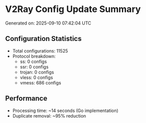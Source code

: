 # V2Ray Config Update Summary
Generated on: 2025-09-10 07:42:04 UTC

## Configuration Statistics
- Total configurations: 11525
- Protocol breakdown:
  - ss: 0 configs
  - ssr: 0 configs
  - trojan: 0 configs
  - vless: 0 configs
  - vmess: 686 configs

## Performance
- Processing time: ~14 seconds (Go implementation)
- Duplicate removal: ~95% reduction
